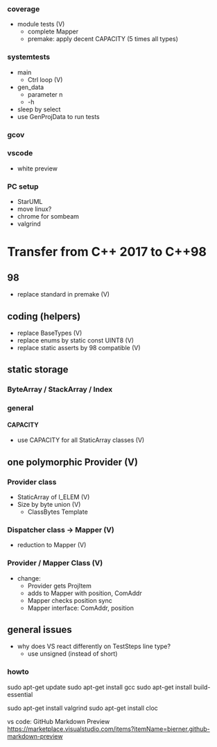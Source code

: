 ### coverage
-   module tests (V)
    -   complete Mapper
    -   premake: apply decent CAPACITY (5 times all types)

### systemtests
-   main
    -   Ctrl loop (V)
-   gen_data
    - parameter n
    - -h
-   sleep by select
-   use GenProjData to run tests

### gcov

### vscode
-   white preview

### PC setup
-   StarUML
-   move linux?
-   chrome for sombeam
-   valgrind


# Transfer from C++ 2017 to C++98
## 98
-   replace standard in premake (V)

## coding (helpers)
-   replace BaseTypes (V)
-   replace enums by static const UINT8 (V)
-   replace static asserts by 98 compatible (V)

## static storage
### ByteArray / StackArray / Index
### general
#### CAPACITY
- use CAPACITY for all StaticArray classes (V)
## one polymorphic Provider (V)
### Provider class
- StaticArray of I_ELEM (V)
- Size by byte union (V)
    - ClassBytes Template

### Dispatcher class -> Mapper (V)
- reduction to Mapper (V)

### Provider / Mapper Class (V)
- change:
    -   Provider gets ProjItem
    -   adds to Mapper with position, ComAddr
    -   Mapper checks position sync
    -   Mapper interface: ComAddr, position


## general issues
-   why does VS react differently on TestSteps line type?
    - use unsigned (instead of short)

### howto
sudo apt-get update
sudo apt-get install gcc
sudo apt-get install build-essential

sudo apt-get install valgrind
sudo apt-get install cloc

vs code: GitHub Markdown Preview
https://marketplace.visualstudio.com/items?itemName=bierner.github-markdown-preview
